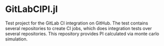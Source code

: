 # GitLabCIPI.jl
Test project for the GitLab CI integration on GitHub. The test contains several repositories to create CI jobs, which does integration tests over several repositories. This repository provides PI calculated via monte carlo simulation.
